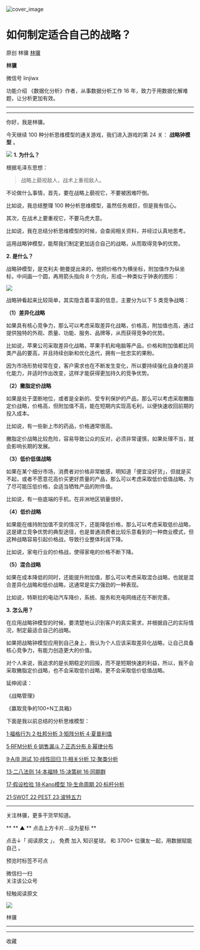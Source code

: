 ![cover_image](https://mmbiz.qlogo.cn/mmbiz_jpg/giaycic3UNwo2mCt8Ukxl7J0vLvRhFzNMyMwdficiadw2lSCTJ3wsGBGxXxfv57El7NYj9mUpGb4h0vlUIgTAQwcUw/0?wx_fmt=jpeg)

#  如何制定适合自己的战略？

原创  林骥  [ 林骥 ](javascript:void\(0\);)

**林骥**

微信号  linjiwx

功能介绍  《数据化分析》作者，从事数据分析工作 16 年，致力于用数据化解难题，让分析更加有效。

__ __

__ _ _ _ _

你好，我是林骥。

今天继续 100 种分析思维模型的通关游戏，我们进入游戏的第 24 关： **战略钟模型** 。

![](https://mmbiz.qpic.cn/mmbiz_png/giaycic3UNwo2mCt8Ukxl7J0vLvRhFzNMy5FHVzib38a6I5bKlc1Q4RXdwMl5drCM3XXXus3vEeMCwBy44WxLCcqw/640?wx_fmt=png)
**1\. 为什么？**

根据毛泽东思想：

> 战略上藐视敌人，战术上重视敌人。

不论做什么事情，首先，要在战略上藐视它，不要被困难吓倒。

比如说，我总结整理 100 种分析思维模型，虽然任务艰巨，但是我有信心。

其次，在战术上要重视它，不要马虎大意。

比如说，我在总结分析思维模型的时候，会查阅相关资料，并经过认真地思考。

运用战略钟模型，能帮我们制定更加适合自己的战略，从而取得竞争的优势。

**2\. 是什么？**

战略钟模型，是克利夫·鲍曼提出来的，他把价格作为横坐标，附加值作为纵坐标，中间画一个圆，再用箭头指向 8 个方向，形成一种类似于钟表的图形：

![](https://mmbiz.qpic.cn/mmbiz_png/giaycic3UNwo2mCt8Ukxl7J0vLvRhFzNMyww5E6w0U6fEqaVWXhoHu3yIPXicpEIqAWCuRnVqhSjIutBV1s5qbb7w/640?wx_fmt=png)

战略钟看起来比较简单，其实隐含着丰富的信息，主要分为以下 5 类竞争战略：

**（1）差异化战略**

如果具有核心竞争力，那么可以考虑采取差异化战略，价格高，附加值也高，通过提供独特的外观、质量、功能、服务、品牌等，从而获得竞争的优势。

比如说，苹果公司采取差异化战略，苹果手机和电脑等产品，价格和附加值都比同类产品的要高，并且持续创新和优化迭代，拥有一批忠实的果粉。

因为市场形势经常在变，客户需求也在不断发生变化，所以要持续强化自身的差异化能力，并适时作出改变，这样才能获得更加持久的竞争优势。

**（2）撇脂定价战略**

如果是处于垄断地位，或者是全新的、受专利保护的产品，那么可以考虑采取撇脂定价战略，价格高，但附加值不高，能在短期内实现高毛利，以便快速收回前期的投入成本。

比如说，有一些新上市的药品，价格通常很高。

撇脂定价战略比较危险，容易导致公众的反对，必须非常谨慎，如果处理不当，就会影响长期的发展。

**（3）低价低值战略**

如果在某个细分市场，消费者对价格非常敏感，明知道「便宜没好货」，但就是买不起，或者不愿意花高价买更好质量的产品，那么可以考虑采取低价低值战略，为了尽可能压低价格，会适当牺牲产品的附件值。

比如说，有一些底端的手机，在非洲地区销量很好。

**（4）低价战略**

如果能在维持附加值不变的情况下，还能降低价格，那么可以考虑采取低价战略，这是建立竞争优势的典型途径，也是普通消费者比较乐意看到的一种商业模式，但这种战略容易引起价格战，导致行业整体利润下降。

比如说，家电行业的价格战，使得家电的价格不断下降。

**（5）混合战略**

如果在成本降低的同时，还能提升附加值，那么可以考虑采取混合战略，也就是混合差异化战略和低价战略，这通常是实力强劲的一种表现。

比如说，特斯拉的电动汽车降价，系统、服务和充电网络还在不断完善。

**3\. 怎么用？**

在应用战略钟模型的时候，要清楚地认识到客户的真实需求，并根据自己的实际情况，制定最适合自己的战略。

如果把战略钟模型应用到自己身上，我认为个人应该采取差异化战略，让自己具备核心竞争力，有能力创造更大的价值。

对个人来说，我追求的是长期稳定的回报，而不是短期快速的利益，所以，我不会采取撇脂定价战略，也不会采取低价战略，更不会采取低价低值战略。

延伸阅读：

《战略管理》

《赢取竞争的100+N工具箱》

下面是我以前总结的分析思维模型：

[ 1·福格行为
](https://mp.weixin.qq.com/s?__biz=MzA4ODE2OTIxMw==&mid=2653477258&idx=1&sn=b55e3f648f903eec82177e78494e1f5f&scene=21#wechat_redirect
"1·福格行为") [ 2·杜邦分析
](https://mp.weixin.qq.com/s?__biz=MzA4ODE2OTIxMw==&mid=2653477282&idx=1&sn=3507ad55727800c2c0a2089665a61634&scene=21#wechat_redirect
"2·杜邦分析") [ 3·矩阵分析
](https://mp.weixin.qq.com/s?__biz=MzA4ODE2OTIxMw==&mid=2653477299&idx=1&sn=cdb2c2f2f7ac510f8de918f7dfca7b8c&scene=21#wechat_redirect
"3·矩阵分析") [ 4·夏普利值
](https://mp.weixin.qq.com/s?__biz=MzA4ODE2OTIxMw==&mid=2653477319&idx=1&sn=a5e8945da69db7cd14e76173694fbc73&scene=21#wechat_redirect
"4·夏普利值")

[ 5·RFM分析
](https://mp.weixin.qq.com/s?__biz=MzA4ODE2OTIxMw==&mid=2653477360&idx=1&sn=be2c4457318600fd9b5702c061c63672&scene=21#wechat_redirect
"5·RFM分析") [ 6·销售漏斗
](https://mp.weixin.qq.com/s?__biz=MzA4ODE2OTIxMw==&mid=2653477417&idx=1&sn=f12ee0f36a8b459060dcb517088b22d8&scene=21#wechat_redirect
"6·销售漏斗") [ 7·正态分布
](https://mp.weixin.qq.com/s?__biz=MzA4ODE2OTIxMw==&mid=2653477503&idx=1&sn=49d9b1e1355358a85a3ae15198ff2757&scene=21#wechat_redirect
"7·正态分布") [ 8·幂律分布
](https://mp.weixin.qq.com/s?__biz=MzA4ODE2OTIxMw==&mid=2653477556&idx=1&sn=d2642afe4a49f020d73cc73b07b075a1&scene=21#wechat_redirect
"8·幂律分布")

[ 9·A/B 测试
](https://mp.weixin.qq.com/s?__biz=MzA4ODE2OTIxMw==&mid=2653477755&idx=1&sn=6097fc38a9d2aa0562d0aaca39cb9222&scene=21#wechat_redirect
"9·A/B 测试") [ 10·线性回归
](https://mp.weixin.qq.com/s?__biz=MzA4ODE2OTIxMw==&mid=2653477762&idx=1&sn=bfc400a41d0f344016de3529de612fef&scene=21#wechat_redirect
"10·线性回归") [ 11·相关分析
](https://mp.weixin.qq.com/s?__biz=MzA4ODE2OTIxMw==&mid=2653477819&idx=1&sn=b8aabdb1e2511fe5829bb75880036be4&scene=21#wechat_redirect
"11·相关分析") [ 12·聚类分析
](https://mp.weixin.qq.com/s?__biz=MzA4ODE2OTIxMw==&mid=2653477838&idx=1&sn=4064489391aeaef9de2c3b69af564e68&scene=21#wechat_redirect
"12·聚类分析")

[ 13·二八法则
](https://mp.weixin.qq.com/s?__biz=MzA4ODE2OTIxMw==&mid=2653477874&idx=1&sn=cffe7167aa2a92a46a3fb26147cb5bde&scene=21#wechat_redirect
"13·二八法则") [ 14·本福特
](https://mp.weixin.qq.com/s?__biz=MzA4ODE2OTIxMw==&mid=2653478148&idx=1&sn=a4d7a79a41b239afb126f1373015205f&scene=21#wechat_redirect
"14·本福特") [ 15·决策树
](https://mp.weixin.qq.com/s?__biz=MzA4ODE2OTIxMw==&mid=2653478210&idx=1&sn=5024df4a09dd12c817f68c3bde37277b&scene=21#wechat_redirect
"15·决策树") [ 16·同期群
](https://mp.weixin.qq.com/s?__biz=MzA4ODE2OTIxMw==&mid=2653478233&idx=1&sn=5d304747a17105f0827a727b268d3289&scene=21#wechat_redirect
"16·同期群")

[ 17·假设检验
](https://mp.weixin.qq.com/s?__biz=MzA4ODE2OTIxMw==&mid=2653478244&idx=1&sn=691c8217e968c942e8a9a3ea4e5ad730&scene=21#wechat_redirect
"17·假设检验") [ 18·Kano模型
](https://mp.weixin.qq.com/s?__biz=MzA4ODE2OTIxMw==&mid=2653478304&idx=1&sn=45e14663d032ae66f270feb3ba05efc8&scene=21#wechat_redirect
"18·Kano模型") [ 19·生命周期
](https://mp.weixin.qq.com/s?__biz=MzA4ODE2OTIxMw==&mid=2653478327&idx=1&sn=4bd1bb87e2d06bf6089fb29ce6b80b8e&scene=21#wechat_redirect
"19·生命周期") [ 20·标杆分析
](https://mp.weixin.qq.com/s?__biz=MzA4ODE2OTIxMw==&mid=2653478421&idx=1&sn=990622bdd1df15f094bcd88161cc4afb&scene=21#wechat_redirect
"20·标杆分析")

[ 21·SWOT
](https://mp.weixin.qq.com/s?__biz=MzA4ODE2OTIxMw==&mid=2653479027&idx=1&sn=10c9a7f6258cf19165c5a8b3ab30ff03&scene=21#wechat_redirect
"21·SWOT") [ 22·PEST
](https://mp.weixin.qq.com/s?__biz=MzA4ODE2OTIxMw==&mid=2653479044&idx=1&sn=06e41f5c6487f57e03a0f0e8c33dc456&scene=21#wechat_redirect
"22·PEST") [ 23·波特五力
](https://mp.weixin.qq.com/s?__biz=MzA4ODE2OTIxMw==&mid=2653479067&idx=1&sn=fcc7cbabdba452348c16ff15b7765865&scene=21#wechat_redirect
"23·波特五力")

* * *

  

关注林骥，更多干货早知道。

** ** ▲  ** 点击上方卡片...设为星标  **  
  
点击↓「  阅读原文  」，  免费  加入  知识星球。  和  3700+  位骥友一起，用数据赋能自己  。

预览时标签不可点

微信扫一扫  
关注该公众号



轻触阅读原文

![](http://mmbiz.qpic.cn/mmbiz_png/giaycic3UNwo3rBmMJ1emiaHxRCj3Om1wuZZCsgHvFSR3sVQrPsicIlRiaGUicJD8KCZibrmu0FzGBc6aBzfBz3HLIeDA/0?wx_fmt=png)

林骥







****



****



  收藏


